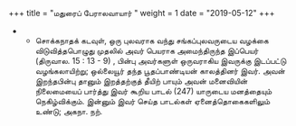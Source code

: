 ﻿+++
title = "மதுரைப் பேராலவாயார்  "
weight = 1
date = "2019-05-12"
+++


- -  சொக்கநாதக் கடவுள், ஒரு புலவராக வந்து சங்கப்புலவருடைய வழக்கை விடுவித்தபொழுது முதலில் அவர் பெயராக அமைந்திருந்த இப்பெயர் (திருவால. 15 : 13 - 9) , பின்பு அவர்களுள் ஒருவராகிய இவருக்கு இடப்பட்டு வழங்கலாயிற்று; ஒல்லையூர் தந்த பூதப்பாண்டியன் காலத்தினர் இவர். அவன் இறந்தபின்பு தானும் இறத்தற்குத் தீயிற் பாயும் அவன் மனைவியின் நிலைமையைப் பார்த்து இவர் கூறிய பாடல் (247)  யாருடைய மனத்தையும் நெகிழ்விக்கும். இன்னும் இவர் செய்த பாடல்கள் ஏனைத்தொகைகளிலும் உண்டு;  அகநா. நற். 
